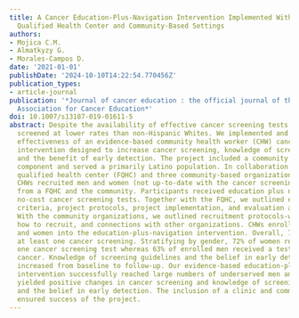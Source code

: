```yaml
---
title: A Cancer Education-Plus-Navigation Intervention Implemented Within a Federally
  Qualified Health Center and Community-Based Settings
authors:
- Mojica C.M.
- Almatkyzy G.
- Morales-Campos D.
date: '2021-01-01'
publishDate: '2024-10-10T14:22:54.770456Z'
publication_types:
- article-journal
publication: '*Journal of cancer education : the official journal of the American
  Association for Cancer Education*'
doi: 10.1007/s13187-019-01611-5
abstract: Despite the availability of effective cancer screening tests, Latinos are
  screened at lower rates than non-Hispanic Whites. We implemented and evaluated the
  effectiveness of an evidence-based community health worker (CHW) cancer education-plus-navigation
  intervention designed to increase cancer screening, knowledge of screening guidelines,
  and the benefit of early detection. The project included a community and clinic
  component and served a primarily Latino population. In collaboration with a federally
  qualified health center (FQHC) and three community-based organizations, bilingual/bicultural
  CHWs recruited men and women (not up-to-date with the cancer screening guidelines)
  from a FQHC and the community. Participants received education plus navigation and
  no-cost cancer screening tests. Together with the FQHC, we outlined eligibility
  criteria, project protocols, project implementation, and evaluation activities.
  With the community organizations, we outlined recruitment protocols-when to recruit,
  how to recruit, and connections with other organizations. CHWs enrolled 3045 men
  and women into the education-plus-navigation intervention. Overall, 71% received
  at least one cancer screening. Stratifying by gender, 72% of women received at least
  one cancer screening test whereas 63% of enrolled men received a test for colorectal
  cancer. Knowledge of screening guidelines and the belief in early detection also
  increased from baseline to follow-up. Our evidence-based education-plus-navigation
  intervention successfully reached large numbers of underserved men and women and
  yielded positive changes in cancer screening and knowledge of screening guidelines
  and the belief in early detection. The inclusion of a clinic and community component
  ensured success of the project.
---
```

